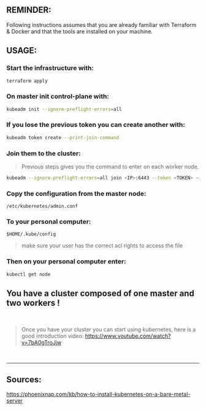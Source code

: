 ## REMINDER:

Following instructions assumes that you are already familiar with
Terraform & Docker and that the tools are installed on your machine.

## USAGE:

### Start the infrastructure with:
```sh
terraform apply
```

### On master init control-plane with:
```sh
kubeadm init --ignore-preflight-errors=all
```

### If you lose the previous token you can create another with:
```sh
kubeadm token create --print-join-command
```

### Join them to the cluster:
> Previous steps gives you the command to enter on each worker node.

```sh
kubeadm --ignore-preflight-errors=all join <IP>:6443 --token <TOKEN> --discovery-token-ca-cert-hash sha256:<CA-HASH>
```

### Copy the configuration from the master node:
`/etc/kubernetes/admin.conf`
### To your personal computer:
`$HOME/.kube/config`

> make sure your user has the correct acl rights to access the file

### Then on your personal computer enter:
```sh
kubectl get node
```

## You have a cluster composed of one master and two workers !

<br>

> Once you have your cluster you can start using kubernetes, here is a good introduction video:
https://www.youtube.com/watch?v=7bA0gTroJjw

<br>

---

## Sources:
https://phoenixnap.com/kb/how-to-install-kubernetes-on-a-bare-metal-server
